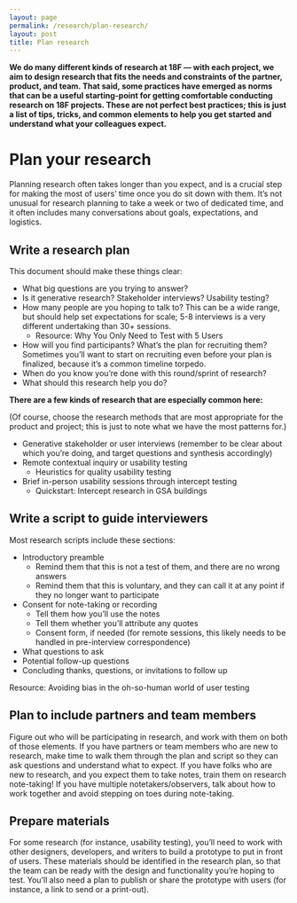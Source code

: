 ```yaml
---
layout: page
permalink: /research/plan-research/
layout: post
title: Plan research
---
```


**We do many different kinds of research at 18F — with each project, we aim to design research that fits the needs and constraints of the partner, product, and team. That said, some practices have emerged as norms that can be a useful starting-point for getting comfortable conducting research on 18F projects. These are not perfect best practices; this is just a list of tips, tricks, and common elements to help you get started and understand what your colleagues expect.**

# Plan your research

Planning research often takes longer than you expect, and is a crucial step for making the most of users’ time once you do sit down with them. It’s not unusual for research planning to take a week or two of dedicated time, and it often includes many conversations about goals, expectations, and logistics.

## Write a research plan 

This document should make these things clear:

- What big questions are you trying to answer?
- Is it generative research? Stakeholder interviews? Usability testing?
- How many people are you hoping to talk to? This can be a wide range, but should help set expectations for scale; 5-8 interviews is a very different undertaking than 30+ sessions.
    - Resource: Why You Only Need to Test with 5 Users
- How will you find participants? What’s the plan for recruiting them? Sometimes you’ll want to start on recruiting even before your plan is finalized, because it’s a common timeline torpedo.
- When do you know you’re done with this round/sprint of research?
- What should this research help you do?

**There are a few kinds of research that are especially common here:**

(Of course, choose the research methods that are most appropriate for the product and project; this is just to note what we have the most patterns for.)
- Generative stakeholder or user interviews (remember to be clear about which you’re doing, and target questions and synthesis accordingly)
- Remote contextual inquiry or usability testing
    - Heuristics for quality usability testing
- Brief in-person usability sessions through intercept testing
    - Quickstart: Intercept research in GSA buildings

## Write a script to guide interviewers

Most research scripts include these sections:

- Introductory preamble
    - Remind them that this is not a test of them, and there are no wrong answers
    - Remind them that this is voluntary, and they can call it at any point if they no longer want to participate
- Consent for note-taking or recording
    - Tell them how you’ll use the notes
    - Tell them whether you’ll attribute any quotes
    - Consent form, if needed (for remote sessions, this likely needs to be handled in pre-interview correspondence)
- What questions to ask
- Potential follow-up questions
- Concluding thanks, questions, or invitations to follow up

Resource: Avoiding bias in the oh-so-human world of user testing

## Plan to include partners and team members

Figure out who will be participating in research, and work with them on both of those elements. If you have partners or team members who are new to research, make time to walk them through the plan and script so they can ask questions and understand what to expect. If you have folks who are new to research, and you expect them to take notes, train them on research note-taking! If you have multiple notetakers/observers, talk about how to work together and avoid stepping on toes during note-taking.

## Prepare materials

For some research (for instance, usability testing), you’ll need to work with other designers, developers, and writers to build a prototype to put in front of users. These materials should be identified in the research plan, so that the team can be ready with the design and functionality you’re hoping to test. You’ll also need a plan to publish or share the prototype with users (for instance, a link to send or a print-out).
